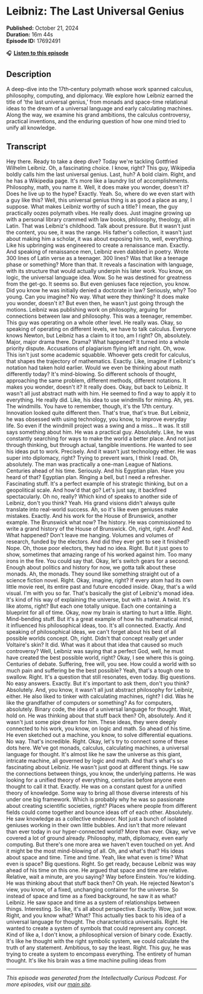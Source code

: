 # Leibniz: The Last Universal Genius

**Published:** October 21, 2024  
**Duration:** 16m 44s  
**Episode ID:** 17692491

🎧 **[Listen to this episode](https://intellectuallycurious.buzzsprout.com/2529712/episodes/17692491-leibniz-the-last-universal-genius)**

## Description

A deep-dive into the 17th‑century polymath whose work spanned calculus, philosophy, computing, and diplomacy. We explore how Leibniz earned the title of 'the last universal genius,' from monads and space-time relational ideas to the dream of a universal language and early calculating machines. Along the way, we examine his grand ambitions, the calculus controversy, practical inventions, and the enduring question of how one mind tried to unify all knowledge.

## Transcript

Hey there. Ready to take a deep dive? Today we're tackling Gottfried Wilhelm Leibniz. Oh, a fascinating choice. I know, right? This guy, Wikipedia boldly calls him the last universal genius. Last, huh? A bold claim. Right, and he has a Wikipedia page. It's more like a laundry list of accomplishments. Philosophy, math, you name it. Well, it does make you wonder, doesn't it? Does he live up to the hype? Exactly. Yeah. So, where do we even start with a guy like this? Well, this universal genius thing is as good a place as any, I suppose. What makes Leibniz worthy of such a title? I mean, the guy practically oozes polymath vibes. He really does. Just imagine growing up with a personal library crammed with law books, philosophy, theology, all in Latin. That was Leibniz's childhood. Talk about pressure. But it wasn't just the content, you see, it was the range. His father's collection, it wasn't just about making him a scholar, it was about exposing him to, well, everything. Like his upbringing was engineered to create a renaissance man. Exactly. And speaking of renaissance men, Leibniz even dabbled in poetry. Wrote 300 lines of Latin verse as a teenager. 300 lines? Was that like a teenage phase or something? More than that. It reveals a fascination with language, with its structure that would actually underpin his later work. You know, on logic, the universal language idea. Wow. So he was destined for greatness from the get-go. It seems so. But even geniuses face rejection, you know. Did you know he was initially denied a doctorate in law? Seriously, why? Too young. Can you imagine? No way. What were they thinking? It does make you wonder, doesn't it? But even then, he wasn't just going through the motions. Leibniz was publishing work on philosophy, arguing for connections between law and philosophy. This was a teenager, remember. This guy was operating on a whole other level. He really was. Okay, so speaking of operating on different levels, we have to talk calculus. Everyone knows Newton, but Leibniz has a claim to it too, am I right? Oh, absolutely. Major, major drama there. Drama? What happened? It turned into a whole priority dispute. Accusations of plagiarism flying left and right. Oh, wow. This isn't just some academic squabble. Whoever gets credit for calculus, that shapes the trajectory of mathematics. Exactly. Like, imagine if Leibniz's notation had taken hold earlier. Would we even be thinking about math differently today? It's mind-blowing. So different schools of thought, approaching the same problem, different methods, different notations. It makes you wonder, doesn't it? It really does. Okay, but back to Leibniz. It wasn't all just abstract math with him. He seemed to find a way to apply it to everything. He really did. Like, his idea to use windmills for mining. Ah, yes. The windmills. You have to remember, though, it's the 17th century. Innovation looked quite different then. That's true, that's true. But Leibniz, he was obsessed with using technology, you know, to improve everyday life. So even if the windmill project was a swing and a miss... It was. It still says something about him. He was a practical guy. Absolutely. Like, he was constantly searching for ways to make the world a better place. And not just through thinking, but through actual, tangible inventions. He wanted to see his ideas put to work. Precisely. And it wasn't just technology either. He was super into diplomacy, right? Trying to prevent wars, I think I read. Oh, absolutely. The man was practically a one-man League of Nations. Centuries ahead of his time. Seriously. And his Egyptian plan. Have you heard of that? Egyptian plan. Ringing a bell, but I need a refresher. Fascinating stuff. It's a perfect example of his strategic thinking, but on a geopolitical scale. And how'd that go? Let's just say, it backfired spectacularly. Oh no, really? Which kind of speaks to another side of Leibniz, don't you think? Yeah. His grand visions didn't always quite translate into real-world success. Ah, so it's like even geniuses make mistakes. Exactly. And his work for the House of Brunswick, another example. The Brunswick what now? The history. He was commissioned to write a grand history of the House of Brunswick. Oh, right, right. And? And. What happened? Don't leave me hanging. Volumes and volumes of research, funded by the electors. And did they ever get to see it finished? Nope. Oh, those poor electors, they had no idea. Right. But it just goes to show, sometimes that amazing range of his worked against him. Too many irons in the fire. You could say that. Okay, let's switch gears for a second. Enough about politics and history for now, we gotta talk about these monads. Ah, the monads. They sound like something straight out of a science fiction novel. Right. Okay, imagine, right? If every atom had its own little movie reel, its entire past and future encoded inside. Okay, that's a wild visual. I'm with you so far. That's basically the gist of Leibniz's monad idea. It's kind of his way of explaining the universe, but with a twist. A twist. It's like atoms, right? But each one totally unique. Each one containing a blueprint for all of time. Okay, now my brain is starting to hurt a little. Right. Mind-bending stuff. But it's a great example of how his mathematical mind, it influenced his philosophical ideas, too. It's all connected. Exactly. And speaking of philosophical ideas, we can't forget about his best of all possible worlds concept. Oh, right. Didn't that concept really get under Voltaire's skin? It did. What was it about that idea that caused so much controversy? Well, Leibniz was saying that a perfect God, well, he must have created the best possible world, right? Okay, I see where this is going. Centuries of debate. Suffering, free will, you see. How could a world with so much pain and suffering be the best possible? Yeah, that's a tough one to swallow. Right. It's a question that still resonates, even today. Big questions. No easy answers. Exactly. But it's important to ask them, don't you think? Absolutely. And, you know, it wasn't all just abstract philosophy for Leibniz, either. He also liked to tinker with calculating machines, right? I did. Was he like the grandfather of computers or something? As for computers, absolutely. Binary code, the idea of a universal language for thought. Wait, hold on. He was thinking about that stuff back then? Oh, absolutely. And it wasn't just some pipe dream for him. These ideas, they were deeply connected to his work, you know, on logic and math. So ahead of his time. He even sketched out a machine, you know, to solve differential equations. No way. That's incredible. Right. Okay, let's try to connect some of these dots here. We've got monads, calculus, calculating machines, a universal language for thought. It's almost like he saw the universe as this giant, intricate machine, all governed by logic and math. And that's what's so fascinating about Leibniz. He wasn't just good at different things. He saw the connections between things, you know, the underlying patterns. He was looking for a unified theory of everything, centuries before anyone even thought to call it that. Exactly. He was on a constant quest for a unified theory of knowledge. Some way to bring all those diverse interests of his under one big framework. Which is probably why he was so passionate about creating scientific societies, right? Places where people from different fields could come together and bounce ideas off of each other. Absolutely. He saw knowledge as a collective endeavor. Not just a bunch of isolated geniuses working in their own little bubbles. And isn't that more relevant than ever today in our hyper-connected world? More than ever. Okay, we've covered a lot of ground already. Philosophy, math, diplomacy, even early computing. But there's one more area we haven't even touched on yet. And it might be the most mind-blowing of all. Oh, and what's that? His ideas about space and time. Time and time. Yeah, like what even is time? What even is space? Big questions. Right. So get ready, because Leibniz was way ahead of his time on this one. He argued that space and time are relative. Relative, wait a minute, are you saying? Way before Einstein. You're kidding. He was thinking about that stuff back then? Oh yeah. He rejected Newton's view, you know, of a fixed, unchanging container for the universe. So instead of space and time as a fixed background, he saw it as what? Leibniz. He saw space and time as a system of relationships between things. Interesting. So like, it's all about perspective. Exactly. Wow, just wow. Right, and you know what? What? This actually ties back to his idea of a universal language for thought. The characteristica universalis. Right. He wanted to create a system of symbols that could represent any concept. Kind of like a, I don't know, a philosophical version of binary code. Exactly. It's like he thought with the right symbolic system, we could calculate the truth of any statement. Ambitious, to say the least. Right. This guy, he was trying to create a system to encompass everything. The entirety of human thought. It's like his brain was a time machine pulling ideas from

---
*This episode was generated from the Intellectually Curious Podcast. For more episodes, visit our [main site](https://intellectuallycurious.buzzsprout.com).*
